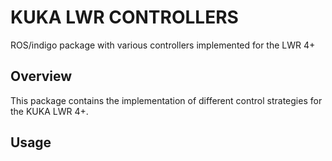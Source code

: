 # KUKA LWR CONTROLLERS

ROS/indigo package with various controllers implemented for the LWR 4+

## Overview

This package contains the implementation of different control strategies for the KUKA LWR 4+. 


## Usage





